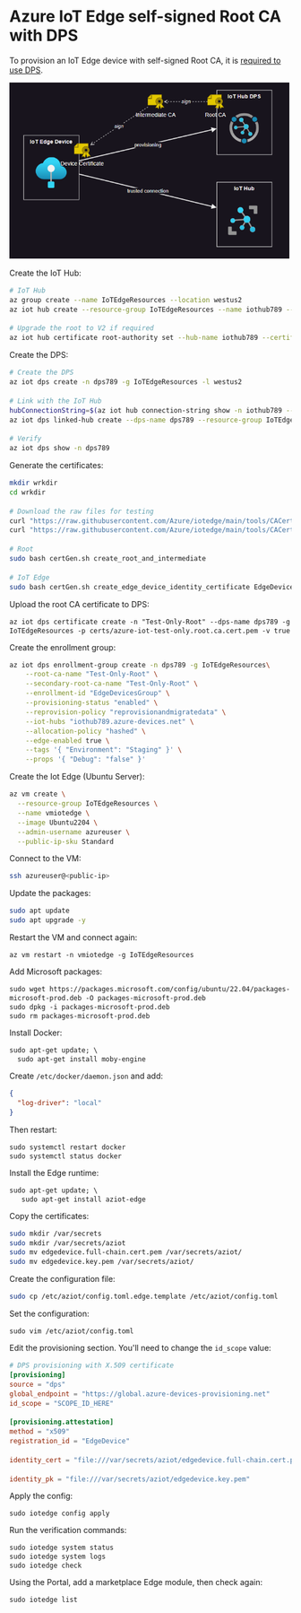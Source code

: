 # Azure IoT Edge self-signed Root CA with DPS

To provision an IoT Edge device with self-signed Root CA, it is [required to use DPS](https://learn.microsoft.com/en-us/azure/iot-edge/iot-edge-certs?view=iotedge-1.4#:~:text=IoT%20Hub%20currently%20doesn%27t%20support%20X.509%20CA%20authentication%20directly%20with%20IoT%20Edge.).

<img src=".assets/iotedge-selfsignedca-dps.png" width=500 />

Create the IoT Hub:

```sh
# IoT Hub
az group create --name IoTEdgeResources --location westus2
az iot hub create --resource-group IoTEdgeResources --name iothub789 --sku F1 --partition-count 2 --mintls "1.2"

# Upgrade the root to V2 if required
az iot hub certificate root-authority set --hub-name iothub789 --certificate-authority v2
```

Create the DPS:

```sh
# Create the DPS
az iot dps create -n dps789 -g IoTEdgeResources -l westus2

# Link with the IoT Hub
hubConnectionString=$(az iot hub connection-string show -n iothub789 --kt primary --query connectionString -o tsv)
az iot dps linked-hub create --dps-name dps789 --resource-group IoTEdgeResources --connection-string $hubConnectionString

# Verify
az iot dps show -n dps789
```

Generate the certificates:

```sh
mkdir wrkdir
cd wrkdir

# Download the raw files for testing
curl "https://raw.githubusercontent.com/Azure/iotedge/main/tools/CACertificates/certGen.sh" --output certGen.sh
curl "https://raw.githubusercontent.com/Azure/iotedge/main/tools/CACertificates/openssl_root_ca.cnf" --output openssl_root_ca.cnf

# Root
sudo bash certGen.sh create_root_and_intermediate

# IoT Edge
sudo bash certGen.sh create_edge_device_identity_certificate EdgeDevice
```

Upload the root CA certificate to DPS:

```
az iot dps certificate create -n "Test-Only-Root" --dps-name dps789 -g IoTEdgeResources -p certs/azure-iot-test-only.root.ca.cert.pem -v true
```

Create the enrollment group:

```sh
az iot dps enrollment-group create -n dps789 -g IoTEdgeResources\
    --root-ca-name "Test-Only-Root" \
    --secondary-root-ca-name "Test-Only-Root" \
    --enrollment-id "EdgeDevicesGroup" \
    --provisioning-status "enabled" \
    --reprovision-policy "reprovisionandmigratedata" \
    --iot-hubs "iothub789.azure-devices.net" \
    --allocation-policy "hashed" \
    --edge-enabled true \
    --tags '{ "Environment": "Staging" }' \
    --props '{ "Debug": "false" }'
```

Create the Iot Edge (Ubuntu Server):

```sh
az vm create \
  --resource-group IoTEdgeResources \
  --name vmiotedge \
  --image Ubuntu2204 \
  --admin-username azureuser \
  --public-ip-sku Standard
```

Connect to the VM:

```sh
ssh azureuser@<public-ip>
```

Update the packages:

```sh
sudo apt update
sudo apt upgrade -y
```

Restart the VM and connect again:

```
az vm restart -n vmiotedge -g IoTEdgeResources
```

Add Microsoft packages:

```
sudo wget https://packages.microsoft.com/config/ubuntu/22.04/packages-microsoft-prod.deb -O packages-microsoft-prod.deb
sudo dpkg -i packages-microsoft-prod.deb
sudo rm packages-microsoft-prod.deb
```

Install Docker:

```
sudo apt-get update; \
  sudo apt-get install moby-engine
```

Create `/etc/docker/daemon.json` and add:

```json
{
  "log-driver": "local"
}
```

Then restart:

```
sudo systemctl restart docker
sudo systemctl status docker
```

Install the Edge runtime:

```
sudo apt-get update; \
   sudo apt-get install aziot-edge
```

Copy the certificates:

```sh
sudo mkdir /var/secrets
sudo mkdir /var/secrets/aziot
sudo mv edgedevice.full-chain.cert.pem /var/secrets/aziot/
sudo mv edgedevice.key.pem /var/secrets/aziot/
```

Create the configuration file:

```sh
sudo cp /etc/aziot/config.toml.edge.template /etc/aziot/config.toml
```

Set the configuration:

```
sudo vim /etc/aziot/config.toml
```

Edit the provisioning section. You'll need to change the `id_scope` value:

```toml
# DPS provisioning with X.509 certificate
[provisioning]
source = "dps"
global_endpoint = "https://global.azure-devices-provisioning.net"
id_scope = "SCOPE_ID_HERE"

[provisioning.attestation]
method = "x509"
registration_id = "EdgeDevice"

identity_cert = "file:///var/secrets/aziot/edgedevice.full-chain.cert.pem"

identity_pk = "file:///var/secrets/aziot/edgedevice.key.pem"
```

Apply the config:

```
sudo iotedge config apply
```

Run the verification commands:

```
sudo iotedge system status
sudo iotedge system logs
sudo iotedge check
```

Using the Portal, add a marketplace Edge module, then check again:

```
sudo iotedge list
```
